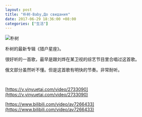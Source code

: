 ```yaml
---
layout: post
title: "朴树-Baby,До свидания"
date: 2017-06-29 18:36:00 +08:00
categories: ["生活"]
---
```


![朴树](https://www.imsun.org/usr/uploads/2017/06/rdn_525e54a808d8c-300x200.jpg)

朴树的最新专辑《猎户星座》。

很好听的一首歌，最早是跟刘烨在某卫视的综艺节目里合唱过这首歌。

俄文部分虽然听不懂。但是这首歌有明快的节奏。非常耐听。

&nbsp;

[https://v.yinyuetai.com/video/2733090](https://v.yinyuetai.com/video/2733090)

[https://www.bilibili.com/video/av7266433](https://www.bilibili.com/video/av7266433)